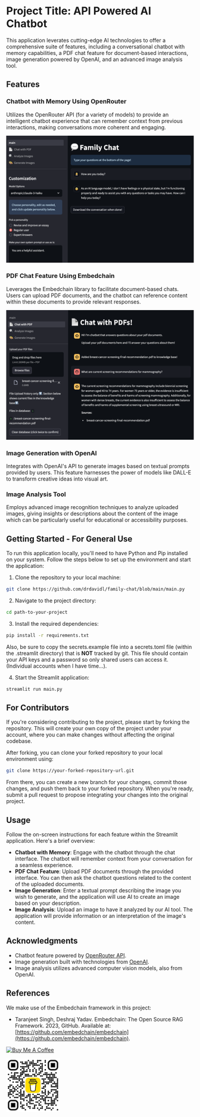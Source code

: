 
# Project Title: API Powered AI Chatbot

This application leverates cutting-edge AI technologies to offer a comprehensive suite of features, including a conversational chatbot with memory capabilities, a PDF chat feature for document-based interactions, image generation powered by OpenAI, and an advanced image analysis tool. 

## Features

### Chatbot with Memory Using OpenRouter

Utilizes the OpenRouter API (for a variety of models) to provide an intelligent chatbot experience that can remember context from previous interactions, making conversations more coherent and engaging.

![Chatbot with Memory](chat_with_memory.png)

### PDF Chat Feature Using Embedchain

Leverages the Embedchain library to facilitate document-based chats. Users can upload PDF documents, and the chatbot can reference content within these documents to provide relevant responses.

![PDF Chat Feature](chat_with_pdfs.png)

### Image Generation with OpenAI

Integrates with OpenAI's API to generate images based on textual prompts provided by users. This feature harnesses the power of models like DALL-E to transform creative ideas into visual art.


### Image Analysis Tool

Employs advanced image recognition techniques to analyze uploaded images, giving insights or descriptions about the content of the image which can be particularly useful for educational or accessibility purposes.


## Getting Started - For General Use

To run this application locally, you'll need to have Python and Pip installed on your system. Follow the steps below to set up the environment and start the application:

1. Clone the repository to your local machine:

```bash
git clone https://github.com/drdavidl/family-chat/blob/main/main.py
```

2. Navigate to the project directory:

```bash
cd path-to-your-project
```

3. Install the required dependencies:

```bash
pip install -r requirements.txt
```

Also, be sure to copy the secrets.example file into a secrets.toml file (within the .streamlit directory) that is **NOT** tracked by git. This file should contain your API keys and a password so only shared users can access it. (Individual accounts when I have time...).

4. Start the Streamlit application:

```bash
streamlit run main.py
```

## For Contributors

If you're considering contributing to the project, please start by forking the repository. This will create your own copy of the project under your account, where you can make changes without affecting the original codebase.

After forking, you can clone your forked repository to your local environment using:

```bash
git clone https://your-forked-repository-url.git
```

From there, you can create a new branch for your changes, commit those changes, and push them back to your forked repository. When you're ready, submit a pull request to propose integrating your changes into the original project.


## Usage

Follow the on-screen instructions for each feature within the Streamlit application. Here's a brief overview:

- **Chatbot with Memory**: Engage with the chatbot through the chat interface. The chatbot will remember context from your conversation for a seamless experience.
- **PDF Chat Feature**: Upload PDF documents through the provided interface. You can then ask the chatbot questions related to the content of the uploaded documents.
- **Image Generation**: Enter a textual prompt describing the image you wish to generate, and the application will use AI to create an image based on your description.
- **Image Analysis**: Upload an image to have it analyzed by our AI tool. The application will provide information or an interpretation of the image's content.

## Acknowledgments

- Chatbot feature powered by [OpenRouter API](https://openrouter.ai).
- Image generation built with technologies from [OpenAI](https://openai.com).
- Image analysis utilizes advanced computer vision models, also from OpenAI.

## References

We make use of the Embedchain framework in this project:

- Taranjeet Singh, Deshraj Yadav. Embedchain: The Open Source RAG Framework. 2023, GitHub. Available at: [https://github.com/embedchain/embedchain](https://github.com/embedchain/embedchain).

<a href="https://www.buymeacoffee.com/dlteach" target="_blank"><img src="https://cdn.buymeacoffee.com/buttons/v2/default-yellow.png" alt="Buy Me A Coffee" style="height: 60px !important;width: 217px !important;" ></a>

![Buy Me a Coffee](bmc_qr.png)
